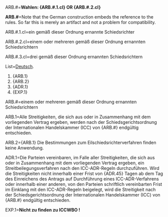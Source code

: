 ARB.#=<b>Wahlen: {ARB.#.1.cl} OR {ARB.#.2.cl}</b>

<b>ARB.#</b>=Note that the German construction embeds the reference to the rules.  So far this is merely an artifact and not a problem for compatibility.

ARB.#.1.cl=ein gemäß dieser Ordnung ernannte Schiedsrichter

ARB.#.2.cl=einem oder mehreren gemäß dieser Ordnung ernannten Schiedsrichtern

ARB.#.3.cl=drei gemäß dieser Ordnung ernannten Schiedsrichtern

List=<u>Deutsch</u>. <ol><li>{ARB.1}</li><li>{ARB.2}</li><li>{ADR.1}</li><li>{EXP.1}</li></ol> 

ARB.#=einem oder mehreren gemäß dieser Ordnung ernannten Schiedsrichtern

ARB.1=Alle Streitigkeiten, die sich aus oder in Zusammenhang mit dem vorliegenden Vertrag ergeben, werden nach der Schiedsgerichtsordnung der Internationalen Handelskammer (ICC) von {ARB.#} endgültig entschieden.

ARB.2={ARB.1}  Die Bestimmungen zum Eilschiedsrichterverfahren finden keine Anwendung.

ADR.1=Die Parteien vereinbaren, im Falle aller Streitigkeiten, die sich aus oder in Zusammenhang mit dem vorliegenden Vertrag ergeben, ein Streitbeilegungsverfahren nach den ICC-ADR-Regeln durchzuführen. Wird die Streitigkeiten nicht innerhalb einer Frist von {ADR.45} Tagen ab dem Tag des Einreichens des Antrags auf Durchführung eines ICC-ADR-Verfahrens oder innerhalb einer anderen, von den Parteien schriftlich vereinbarten Frist im Einklang mit den ICC-ADR-Regeln beigelegt, wird die Streitigkeit nach der Schiedsgerichtsordnung der Internationalen Handelskammer (ICC) von {ARB.#} endgültig entschieden.

EXP.1=<b>Nicht zu finden zu ICCWBO !</b> 
